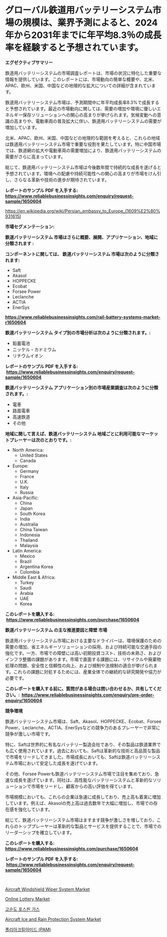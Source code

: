 <p><h1>グローバル鉄道用バッテリーシステム市場の規模は、業界予測によると、2024年から2031年までに年平均8.3％の成長率を経験すると予想されています。</h1></p><p><strong>エグゼクティブサマリー</strong></p>
<p><p>鉄道用バッテリーシステムの市場調査レポートは、市場の状況に特化した重要な情報を提供しています。このレポートには、市場動向の簡単な概要や、北米、APAC、欧州、米国、中国などの地理的な拡大についての詳細が含まれています。</p><p>鉄道用バッテリーシステム市場は、予測期間中に年平均成長率8.3%で成長すると予想されています。最近の市場動向に関しては、需要の増加や環境に優しいエネルギー保存ソリューションへの関心の高まりが挙げられます。気候変動への意識の高まりや、電動車両の普及拡大に伴い、鉄道用バッテリーシステムの需要が増加しています。</p><p>北米、APAC、欧州、米国、中国などの地理的な範囲を考えると、これらの地域は鉄道用バッテリーシステム市場で重要な役割を果たしています。特に中国市場では、鉄道網の拡大や電動車両の需要増加により、鉄道用バッテリーシステムの需要がさらに高まっています。</p><p>総じて、鉄道用バッテリーシステム市場は今後数年間で持続的な成長を遂げると予想されています。環境への配慮や持続可能性への関心の高まりが市場をけん引し、さらなる革新や技術の進歩が期待されています。</p></p>
<p><strong>レポートのサンプル PDF を入手する: <a href="https://www.reliablebusinessinsights.com/enquiry/request-sample/1650604">https://www.reliablebusinessinsights.com/enquiry/request-sample/1650604</a></strong></p>
<p><a href="https://en.wikipedia.org/wiki/Persian_embassy_to_Europe_(1609%E2%80%931615)">https://en.wikipedia.org/wiki/Persian_embassy_to_Europe_(1609%E2%80%931615)</a></p>
<p><strong>市場セグメンテーション:</strong></p>
<p><strong> 鉄道バッテリーシステム 市場はさらに概要、展開、アプリケーション、地域に分類されます :</strong></p>
<p><strong>コンポーネントに関しては、 鉄道バッテリーシステム 市場は次のように分類されます: &nbsp;</strong></p>
<p><ul><li>Saft</li><li>Akasol</li><li>HOPPECKE</li><li>Ecobat</li><li>Forsee Power</li><li>Leclanche</li><li>ACTIA</li><li>EnerSys</li></ul></p>
<p><strong><a href="https://www.reliablebusinessinsights.com/rail-battery-systems-market-r1650604">https://www.reliablebusinessinsights.com/rail-battery-systems-market-r1650604</a></strong></p>
<p><strong> 鉄道バッテリーシステム タイプ別の市場分析は次のように分類されます。:</strong></p>
<p><ul><li>鉛蓄電池</li><li>ニッケル・カドミウム</li><li>リチウムイオン</li></ul></p>
<p><strong>レポートのサンプル PDF を入手する: &nbsp;<a href="https://www.reliablebusinessinsights.com/enquiry/request-sample/1650604">https://www.reliablebusinessinsights.com/enquiry/request-sample/1650604</a></strong></p>
<p><strong> 鉄道バッテリーシステム アプリケーション別の市場産業調査は次のように分類されます。:</strong></p>
<p><ul><li>電車</li><li>路面電車</li><li>高速鉄道</li><li>その他</li></ul></p>
<p><strong>地域に関して言えば、鉄道バッテリーシステム 地域ごとに利用可能なマーケットプレーヤーは次のとおりです。:</strong></p>
<p><ul>
    <li>
        North America:
        <ul>
            <li>United States</li>
            <li>Canada</li>
        </ul>
    </li>
    <li>
        Europe:
        <ul>
            <li>Germany</li>
            <li>France</li>
            <li>U.K.</li>
            <li>Italy</li>
            <li>Russia</li>
        </ul>
    </li>
    <li>
        Asia-Pacific:
        <ul>
            <li>China</li>
            <li>Japan</li>
            <li>South Korea</li>
            <li>India</li>
            <li>Australia</li>
            <li>China Taiwan</li>
            <li>Indonesia</li>
            <li>Thailand</li>
            <li>Malaysia</li>
        </ul>
    </li>
    <li>
        Latin America:
        <ul>
            <li>Mexico</li>
            <li>Brazil</li>
            <li>Argentina Korea</li>
            <li>Colombia</li>
        </ul>
    </li>
    <li>
        Middle East & Africa:
        <ul>
            <li>Turkey</li>
            <li>Saudi</li>
            <li>Arabia</li>
            <li>UAE</li>
            <li>Korea</li>
        </ul>
    </li>
    </ul></p>
<p><strong>このレポートを購入する: &nbsp;<a href="https://www.reliablebusinessinsights.com/purchase/1650604">https://www.reliablebusinessinsights.com/purchase/1650604</a></strong></p>
<p><strong>鉄道バッテリーシステム の主な推進要因と障壁 市場</strong></p>
<p><p>鉄道用バッテリーシステム市場における主要なドライバーは、環境保護のための需要の増加、省エネルギーソリューションの採用、および持続可能な交通手段の強化です。一方、市場での障壁には高い初期投資コスト、技術の未熟さ、およびインフラ整備の課題があります。市場で直面する課題には、リサイクルや廃棄物処理の問題、安全性と信頼性の向上、および規制や法規制の適合が挙げられます。これらの課題に対処するためには、産業全体での継続的な研究開発や協力が必要です。</p></p>
<p><strong>このレポートを購入する前に、質問がある場合は問い合わせるか、共有してください。:&nbsp; <a href="https://www.reliablebusinessinsights.com/enquiry/pre-order-enquiry/1650604">https://www.reliablebusinessinsights.com/enquiry/pre-order-enquiry/1650604</a></strong></p>
<p><strong>競争環境</strong></p>
<p><p>鉄道バッテリーシステム市場は、Saft、Akasol、HOPPECKE、Ecobat、Forsee Power、Leclanche、ACTIA、EnerSysなどの競争力のあるプレーヤーで非常に競争が激しい市場です。</p><p>特に、Saftは世界的に有名なバッテリー製造会社であり、その製品は鉄道業界でも広く使用されています。過去においても、Saftは革新的な技術と高品質な製品で市場をリードしてきました。市場成長においても、Saftは鉄道バッテリーシステム市場において安定した成長を遂げています。</p><p>その他、Forsee Powerも鉄道バッテリーシステム市場で注目を集めており、急速な成長を遂げています。同社は、高性能なバッテリーシステムと革新的なソリューションで市場をリードし、顧客からの高い評価を得ています。</p><p>市場規模においても、これらの企業は急速に成長しており、売上高も着実に増加しています。例えば、Akasolの売上高は過去数年で大幅に増加し、市場での存在感を強化しています。</p><p>総じて、鉄道バッテリーシステム市場はますます競争が激しさを増しており、これらのトッププレーヤーは革新的な製品とサービスを提供することで、市場でのリーダーシップを確立しています。</p></p>
<p><strong>このレポートを購入する: &nbsp; <a href="https://www.reliablebusinessinsights.com/purchase/1650604">https://www.reliablebusinessinsights.com/purchase/1650604</a></strong></p>
<p><strong>レポートのサンプル PDF を入手する: &nbsp;<a href="https://www.reliablebusinessinsights.com/enquiry/request-sample/1650604">https://www.reliablebusinessinsights.com/enquiry/request-sample/1650604</a></strong><strong></strong></p>
<p>&nbsp;</p>
<p><p><a href="https://issuu.com/reportprime-2/docs/aircraft-windshield-wiper-system-market-size-2030.">Aircraft Windshield Wiper System Market</a></p><p><a href="https://github.com/Gilanghao0/Market-Research-Report-List-1/blob/main/online-lottery-market.md">Online Lottery Market</a></p><p><a href="https://github.com/hxzi07639916/Market-Research-Report-List-2/blob/main/9206372148753.md">고순도 포스핀 가스</a></p><p><a href="https://issuu.com/reportprime-2/docs/aircraft-ice-and-rain-protection-system-market-siz">Aircraft Ice and Rain Protection System Market</a></p><p><a href="https://github.com/mdmazharulnwr786/Market-Research-Report-List-1/blob/main/2763001148752.md">폴리아크릴아미드 (PAM)</a></p></p>